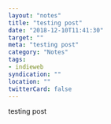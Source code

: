 ```yaml
---
layout: "notes"
title: "testing post"
date: "2018-12-10T11:41:30"
target: ""
meta: "testing post"
category: "Notes"
tags:
- indieweb
syndication: ""
location: ""
twitterCard: false
---
```

testing post
